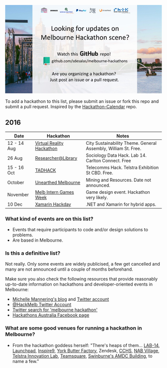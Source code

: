 ![Melbourne Hackathons](melbourne-hackathons.jpg)

To add a hackathon to this list, please submit an issue or fork this repo and submit a pull request. Inspired by the [Hackathon-Calendar](https://github.com/japacible/Hackathon-Calendar) repo.

## 2016

| Date            | Hackathon                                                | Notes            |
| --------------- | -------------------------------------------------------- | --------------------- |
| 12 - 14 Aug  | [Virtual Reality Hackathon](http://medialab.futureearth.org/anthronaut/melbourne/)   |  City Sustainability Theme. General Assembly, William St. Free. |
| 26 Aug | [Researcher@Library](http://library.unimelb.edu.au/research/researcher@library-week/hackathon) | Sociology Data Hack. Lab 14. Carlton Connect. Free |
| 15 - 16 Oct  | [TADHACK](http://tadhack.com/2016/global/melbourne/)| Telecomms Hack. Telstra Exhibition St CBD. Free. |
| October     | [Unearthed Melbourne](http://unearthed.solutions/events/unearthed-melbourne-2016/)   |  Mining and Resources. Date not announced. |
| November   | [Melb Intern Games Week](http://gamesweek.melbourne/)   |  Game design event. Hackathon very likely. |
| 10 Dec    | [Xamarin Hackday](http://xamarinhackday.com/melbourne/)  | .NET and Xamarin for hybrid apps.   |

### What kind of events are on this list?

- Events that require participants to code and/or design solutions to problems.
- Are based in Melbourne.

### Is this a definitive list?

Not really.  Only some events are widely publicised, a few get cancelled and many are not announced until a couple of months beforehand. 

Make sure you also check the following resources that provide reasonably up-to-date information on hackathons and developer-oriented events in Melbourne:

- [Michelle Mannering's blog](https://hackathongoddess.wordpress.com/) and [Twitter account](https://twitter.com/MishManners/)
- [@HackMelb Twitter Account](https://twitter.com/HackMelb)
- [Twitter search for 'melbourne hackathon'](https://twitter.com/search?q=melbourne%20hackathon&src=typd)
- [Hackathons Australia Facebook page](https://www.facebook.com/groups/hackathonsaustralia/)

### What are some good venues for running a hackathon in Melbourne?

- From the hackathon goddess herself: "There's heaps of them... [LAB-14](http://www.carltonconnect.com.au/about/lab-14/), [Launchpad](http://www.launchpadcentre.com/), [Inspire9](http://inspire9.com/), [York Butter Factory](http://yorkbutterfactory.com/), Zendesk, [CCHS](http://www.hackmelbourne.org/), [NAB Village](http://www.nabvillage.com.au/), [Telstra Innovation Lab](http://exchange.telstra.com.au/2016/04/22/local-innovators-re-think-reality-at-it-hackathon/), [Teamsquare](https://teamsquare.co/), [Swinburne's AMDC Building](http://www.swinburne.edu.au/research/strengths-achievements/contact-us/), to name a few."
